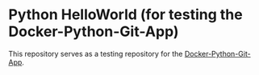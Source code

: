 # Python HelloWorld (for testing the Docker-Python-Git-App)

This repository serves as a testing repository for the [Docker-Python-Git-App](https://github.com/David-Lor/Docker-Python-Git-App).
